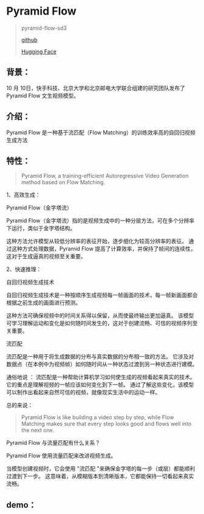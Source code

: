 # Pyramid Flow

>pyramid-flow-sd3
>
>[github](https://github.com/jy0205/Pyramid-Flow?tab=readme-ov-file)
>
>[Hugging Face](https://huggingface.co/rain1011/pyramid-flow-sd3)



## **背景：** 

10 月 10日，快手科技、北京大学和北京邮电大学联合组建的研究团队发布了 Pyramid Flow 文生视频模型。



## **介绍：**

Pyramid Flow 是一种基于流匹配（Flow Matching）的训练效率高的自回归视频生成方法



## **特性：**

> Pyramid Flow, a training-efficient Autoregressive Video Generation method based on Flow Matching.

1、高效生成：

Pyramid Flow（金字塔流）

Pyramid Flow（金字塔流）指的是视频生成中的一种分层方法，可在多个分辨率下运行，类似于金字塔结构。

这种方法允许模型从较低分辨率的表征开始，逐步细化为较高分辨率的表征。 通过这种方式处理数据，Pyramid Flow 提高了计算效率，并保持了帧间的连续性，这对于生成逼真的视频至关重要。



2、快速推理：

自回归视频生成技术

自回归视频生成技术是一种按顺序生成视频每一帧画面的技术，每一帧新画面都会根据之前生成的画面进行预测。

这种方法可确保视频中的时间关系得以保留，从而使最终输出更加逼真。 该模型可学习理解运动和变化是如何随时间发生的，这对于创建流畅、可信的视频序列至关重要。



流匹配

流匹配是一种用于将生成数据的分布与真实数据的分布相一致的方法。 它涉及对数据点（在本例中为视频帧）如何随时间从一种状态过渡到另一种状态进行建模。

通俗地说 ： 流匹配是一种帮助计算机学习如何使生成的视频看起来真实的技术。 它的重点是理解视频的一帧应该如何变化到下一帧。 通过了解这些变化，该模型可以制作出看起来自然可信的视频，就像现实生活中的运动一样。



总的来说：

> Pyramid Flow is like building a video step by step, while Flow Matching makes sure that every step looks good and flows well into the next one.
> 

Pyramid Flow 与流量匹配有什么关系？

Pyramid Flow 使用流量匹配来改进视频生成。

当模型创建视频时，它会使用 "流匹配 "来确保金字塔的每一步（或层）都能顺利过渡到下一步。 这意味着，从模糊版本到清晰版本，它都能保持一切看起来真实流畅。



## **demo：**